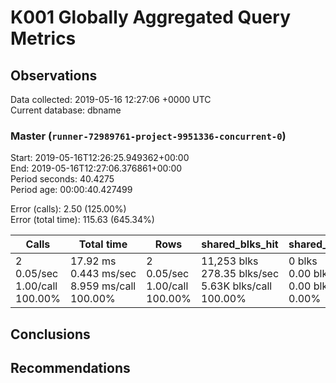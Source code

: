 # K001 Globally Aggregated Query Metrics

## Observations ##
Data collected: 2019-05-16 12:27:06 +0000 UTC  
Current database: dbname  



### Master (`runner-72989761-project-9951336-concurrent-0`) ###
Start: 2019-05-16T12:26:25.949362+00:00  
End: 2019-05-16T12:27:06.376861+00:00  
Period seconds: 40.4275  
Period age: 00:00:40.427499  

Error (calls): 2.50 (125.00%)  
Error (total time): 115.63 (645.34%)

| Calls | Total&nbsp;time | Rows | shared_blks_hit | shared_blks_read | shared_blks_dirtied | shared_blks_written | blk_read_time | blk_write_time | kcache_reads | kcache_writes | kcache_user_time_ms | kcache_system_time |
|-------|------------|------|-----------------|------------------|---------------------|---------------------|---------------|----------------|--------------|---------------|---------------------|--------------------|
|2<br/>0.05/sec<br/>1.00/call<br/>100.00% |17.92&nbsp;ms<br/>0.443&nbsp;ms/sec<br/>8.959&nbsp;ms/call<br/>100.00% |2<br/>0.05/sec<br/>1.00/call<br/>100.00% |11,253&nbsp;blks<br/>278.35&nbsp;blks/sec<br/>5.63K&nbsp;blks/call<br/>100.00% |0&nbsp;blks<br/>0.00&nbsp;blks/sec<br/>0.00&nbsp;blks/call<br/>0.00% |0&nbsp;blks<br/>0.00&nbsp;blks/sec<br/>0.00&nbsp;blks/call<br/>0.00% |0&nbsp;blks<br/>0.00&nbsp;blks/sec<br/>0.00&nbsp;blks/call<br/>0.00% |0.00&nbsp;ms<br/>0.000&nbsp;ms/sec<br/>0.000&nbsp;ms/call<br/>0.00% |0.00&nbsp;ms<br/>0.000&nbsp;ms/sec<br/>0.000&nbsp;ms/call<br/>0.00% |0.00&nbsp;bytes<br/>0.00&nbsp;bytes/sec<br/>0.00&nbsp;bytes/call<br/>0.00% |0.00&nbsp;bytes<br/>0.00&nbsp;bytes/sec<br/>0.00&nbsp;bytes/call<br/>0.00% |0.00&nbsp;ms<br/>0.000&nbsp;ms/sec<br/>0.000&nbsp;ms/call<br/>0.00% |0.00&nbsp;ms<br/>0.000&nbsp;ms/sec<br/>0.000&nbsp;ms/call<br/>0.00%|





## Conclusions ##


## Recommendations ##

